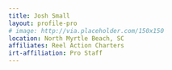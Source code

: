 ```yaml
---
title: Josh Small
layout: profile-pro
# image: http://via.placeholder.com/150x150
location: North Myrtle Beach, SC
affiliates: Reel Action Charters
irt-affiliation: Pro Staff
---
```

